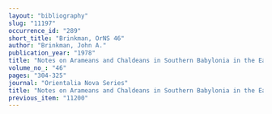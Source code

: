 ```yaml
---
layout: "bibliography"
slug: "11197"
occurrence_id: "289"
short_title: "Brinkman, OrNS 46"
author: "Brinkman, John A."
publication_year: "1978"
title: "Notes on Arameans and Chaldeans in Southern Babylonia in the Early Seventh Century B.C.   "
volume_no_: "46"
pages: "304-325"
journal: "Orientalia Nova Series"
title: "Notes on Arameans and Chaldeans in Southern Babylonia in the Early Seventh Century B.C.   "
previous_item: "11200"
---
```

